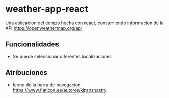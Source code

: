 # weather-app-react

Una aplicacion del tiempo hecha con react, consumiendo informacion de la API https://openweathermap.org/api

## Funcionalidades

- Se puede seleccionar diferentes localizaciones

## Atribuciones

- Icono de la barra de navegacion: https://www.flaticon.es/autores/kiranshastry